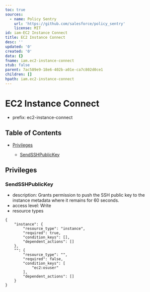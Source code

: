 ```yaml
---
toc: true
sources:
  - name: Policy Sentry
    url: 'https://github.com/salesforce/policy_sentry'
    license: MIT
id: iam-EC2 Instance Connect
title: EC2 Instance Connect
desc: ''
updated: '0'
created: '0'
data: {}
fname: iam.ec2-instance-connect
stub: false
parent: 7ac589e9-18e6-402b-a01e-ca7c802d0ce1
children: []
hpath: iam.ec2-instance-connect
---
```

# EC2 Instance Connect

- prefix: ec2-instance-connect

## Table of Contents

- [Privileges](#privileges)

  - [SendSSHPublicKey](#sendsshpublickey)

## Privileges

### SendSSHPublicKey

- description: Grants permission to push the SSH public key to the instance metadata where it remains for 60 seconds.
- access level: Write
- resource types

```
{
    "instance": {
        "resource_type": "instance",
        "required": true,
        "condition_keys": [],
        "dependent_actions": []
    },
    "": {
        "resource_type": "",
        "required": false,
        "condition_keys": [
            "ec2:osuser"
        ],
        "dependent_actions": []
    }
}
```
